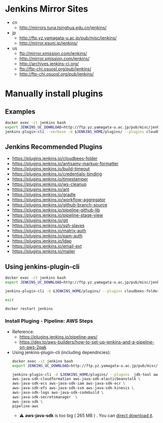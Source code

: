 #  Jenkins Mirror Sites 
* cn 
  * http://mirrors.tuna.tsinghua.edu.cn/jenkins/
* jp
  * http://ftp.yz.yamagata-u.ac.jp/pub/misc/jenkins/
  * http://mirror.esuni.jp/jenkins/
* us 
  * ftp://mirror.xmission.com/jenkins/
  * http://mirror.xmission.com/jenkins/
  * http://archives.jenkins-ci.org/
  * ftp://ftp-chi.osuosl.org/pub/jenkins/
  * http://ftp-chi.osuosl.org/pub/jenkins/

# Manually install plugins
## Examples
```bash
docker exec -it jenkins bash
export JENKINS_UC_DOWNLOAD=http://ftp.yz.yamagata-u.ac.jp/pub/misc/jenkins/
jenkins-plugin-cli --verbose -d $JENKINS_HOME/plugins/ --plugins cloudbees-folder
```
## Jenkins Recommended Plugins
* https://plugins.jenkins.io/cloudbees-folder
* https://plugins.jenkins.io/antisamy-markup-formatter
* https://plugins.jenkins.io/build-timeout
* https://plugins.jenkins.io/credentials-binding
* https://plugins.jenkins.io/timestamper
* https://plugins.jenkins.io/ws-cleanup
* https://plugins.jenkins.io/ant
* https://plugins.jenkins.io/gradle
* https://plugins.jenkins.io/workflow-aggregator
* https://plugins.jenkins.io/github-branch-source
* https://plugins.jenkins.io/pipeline-github-lib
* https://plugins.jenkins.io/pipeline-stage-view
* https://plugins.jenkins.io/git
* https://plugins.jenkins.io/ssh-slaves
* https://plugins.jenkins.io/matrix-auth
* https://plugins.jenkins.io/pam-auth
* https://plugins.jenkins.io/ldap
* https://plugins.jenkins.io/email-ext
* https://plugins.jenkins.io/mailer
## Using jenkins-plugin-cli
```bash
docker exec -it jenkins bash
export JENKINS_UC_DOWNLOAD=http://ftp.yz.yamagata-u.ac.jp/pub/misc/jenkins/

jenkins-plugin-cli -d $JENKINS_HOME/plugins/ --plugins cloudbees-folder antisamy-markup-formatter build-timeout credentials-binding timestamper ws-cleanup ant gradle workflow-aggregator github-branch-source pipeline-github-lib pipeline-stage-view git ssh-slaves matrix-auth pam-auth ldap email-ext mailer locale

exit

docker restart jenkins
```
### Install Pluging - Pipeline: AWS Steps
* Reference:
  * https://plugins.jenkins.io/pipeline-aws/
  * https://dev.to/aws-builders/how-to-set-up-jenkins-and-a-pipeline-on-aws-2pak
* Using jenkins-plugin-cli (including dependncies):
  ```bash
  docker exec -it jenkins bash
  export JENKINS_UC_DOWNLOAD=http://ftp.yz.yamagata-u.ac.jp/pub/misc/jenkins/

  jenkins-plugin-cli -d $JENKINS_HOME/plugins/ --plugins  jdk-tool aws-java-sdk-sqs aws-java-sdk-sns \
  aws-java-sdk-cloudformation aws-java-sdk-elasticbeanstalk \
  aws-java-sdk-ecs aws-java-sdk-iam aws-java-sdk-ecr \
  aws-java-sdk-efs aws-java-sdk-ssm aws-java-sdk-kinesis \
  aws-java-sdk-logs aws-java-sdk-codebuild \
  aws-java-sdk-secretsmanager  \
  aws-java-sdk \
  pipeline-aws
  ```
  * ⚠ **aws-java-sdk** is too big ( 265 MB ) . You can [direct download it](https://plugins.jenkins.io/aws-java-sdk/releases/).
